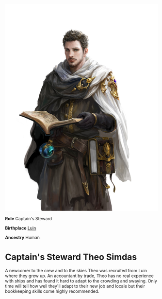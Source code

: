 <InfoBox>
    
![Character Art](./img/theo.png)
    
**Role** Captain's Steward
    
**Birthplace** [Luin](/places/luin)

**Ancestry** Human

</InfoBox>

# Captain's Steward Theo Simdas
<Badge type="info" text="They/Them"/>

A newcomer to the crew and to the skies Theo was recruited from Luin where they grew up. An accountant by trade, Theo has no real experience with ships and has found it hard to adapt to the crowding and swaying. Only time will tell how well they'll adapt to their new job and locale but their bookkeeping skills come highly recommended. 

